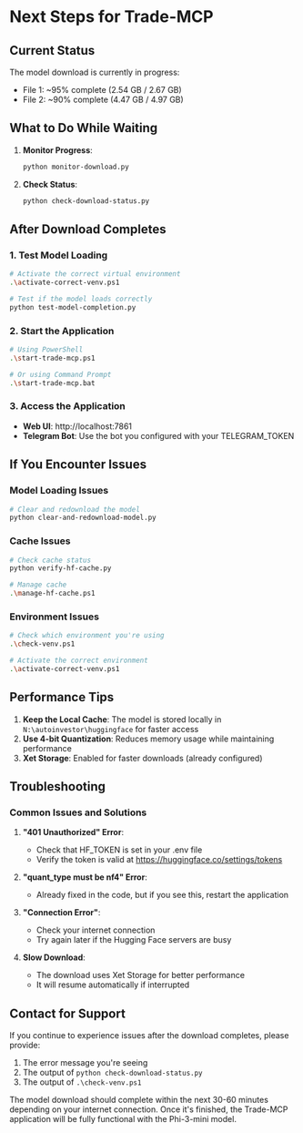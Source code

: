 # Next Steps for Trade-MCP

## Current Status

The model download is currently in progress:
- File 1: ~95% complete (2.54 GB / 2.67 GB)
- File 2: ~90% complete (4.47 GB / 4.97 GB)

## What to Do While Waiting

1. **Monitor Progress**: 
   ```bash
   python monitor-download.py
   ```

2. **Check Status**:
   ```bash
   python check-download-status.py
   ```

## After Download Completes

### 1. Test Model Loading
```bash
# Activate the correct virtual environment
.\activate-correct-venv.ps1

# Test if the model loads correctly
python test-model-completion.py
```

### 2. Start the Application
```bash
# Using PowerShell
.\start-trade-mcp.ps1

# Or using Command Prompt
.\start-trade-mcp.bat
```

### 3. Access the Application
- **Web UI**: http://localhost:7861
- **Telegram Bot**: Use the bot you configured with your TELEGRAM_TOKEN

## If You Encounter Issues

### Model Loading Issues
```bash
# Clear and redownload the model
python clear-and-redownload-model.py
```

### Cache Issues
```bash
# Check cache status
python verify-hf-cache.py

# Manage cache
.\manage-hf-cache.ps1
```

### Environment Issues
```bash
# Check which environment you're using
.\check-venv.ps1

# Activate the correct environment
.\activate-correct-venv.ps1
```

## Performance Tips

1. **Keep the Local Cache**: The model is stored locally in `N:\autoinvestor\huggingface` for faster access
2. **Use 4-bit Quantization**: Reduces memory usage while maintaining performance
3. **Xet Storage**: Enabled for faster downloads (already configured)

## Troubleshooting

### Common Issues and Solutions

1. **"401 Unauthorized" Error**: 
   - Check that HF_TOKEN is set in your .env file
   - Verify the token is valid at https://huggingface.co/settings/tokens

2. **"quant_type must be nf4" Error**: 
   - Already fixed in the code, but if you see this, restart the application

3. **"Connection Error"**: 
   - Check your internet connection
   - Try again later if the Hugging Face servers are busy

4. **Slow Download**: 
   - The download uses Xet Storage for better performance
   - It will resume automatically if interrupted

## Contact for Support

If you continue to experience issues after the download completes, please provide:
1. The error message you're seeing
2. The output of `python check-download-status.py`
3. The output of `.\check-venv.ps1`

The model download should complete within the next 30-60 minutes depending on your internet connection. Once it's finished, the Trade-MCP application will be fully functional with the Phi-3-mini model.